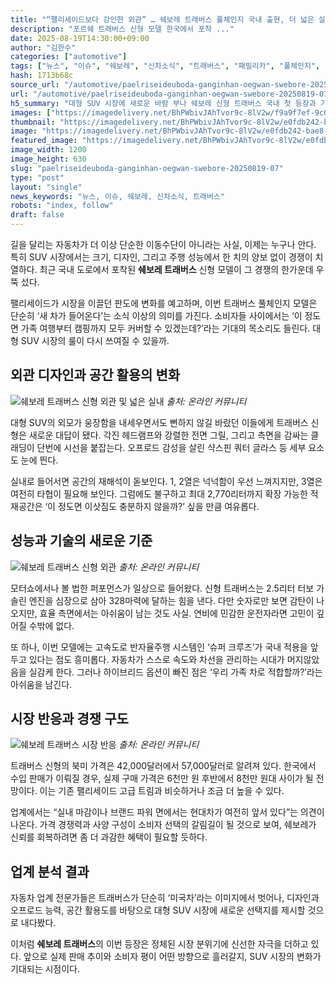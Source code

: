 ```yaml
---
title: "“팰리세이드보다 강인한 외관” … 쉐보레 트래버스 풀체인지 국내 출현, 더 넓은 실내 품었다"
description: "포르쉐 트래버스 신형 모델 한국에서 포착 ..."
date: 2025-08-19T14:30:00+09:00
author: "김한수"
categories: ["automotive"]
tags: ["뉴스", "이슈", "쉐보레", "신차소식", "트래버스", "패밀리카", "풀체인지", "SUV시장재편", "프리미엄라이프스타일전환"]
hash: 1713b68c
source_url: "/automotive/paelriseideuboda-ganginhan-oegwan-swebore-20250819-07/"
url: "/automotive/paelriseideuboda-ganginhan-oegwan-swebore-20250819-07/"
h5_summary: "대형 SUV 시장에 새로운 바람 부나 쉐보레 신형 트래버스 국내 첫 등장과 기대감 확산"
images: ["https://imagedelivery.net/BhPWbivJAhTvor9c-8lV2w/f9a9f7ef-9c04-4623-f695-d8672422ae00/public", "https://imagedelivery.net/BhPWbivJAhTvor9c-8lV2w/85d7336c-07bb-4d1a-e29b-eca3d22c9c00/public", "https://imagedelivery.net/BhPWbivJAhTvor9c-8lV2w/e0fdb242-bae8-49b7-6621-21753b2eb600/public", "https://imagedelivery.net/BhPWbivJAhTvor9c-8lV2w/85cebe71-d528-4d3b-4fd6-8ddaefa2fc00/public"]
thumbnail: "https://imagedelivery.net/BhPWbivJAhTvor9c-8lV2w/e0fdb242-bae8-49b7-6621-21753b2eb600/public"
image: "https://imagedelivery.net/BhPWbivJAhTvor9c-8lV2w/e0fdb242-bae8-49b7-6621-21753b2eb600/public"
featured_image: "https://imagedelivery.net/BhPWbivJAhTvor9c-8lV2w/e0fdb242-bae8-49b7-6621-21753b2eb600/public"
image_width: 1200
image_height: 630
slug: "paelriseideuboda-ganginhan-oegwan-swebore-20250819-07"
type: "post"
layout: "single"
news_keywords: "뉴스, 이슈, 쉐보레, 신차소식, 트래버스"
robots: "index, follow"
draft: false
---
```


길을 달리는 자동차가 더 이상 단순한 이동수단이 아니라는 사실, 이제는 누구나 안다. 특히 SUV 시장에서는 크기, 디자인, 그리고 주행 성능에서 한 치의 양보 없이 경쟁이 치열하다. 최근 국내 도로에서 포착된 **쉐보레 트래버스** 신형 모델이 그 경쟁의 한가운데 우뚝 섰다.

팰리세이드가 시장을 이끌던 판도에 변화를 예고하며, 이번 트래버스 풀체인지 모델은 단순히 ‘새 차가 들어온다’는 소식 이상의 의미를 가진다. 소비자들 사이에서는 ‘이 정도면 가족 여행부터 캠핑까지 모두 커버할 수 있겠는데?’라는 기대의 목소리도 들린다. 대형 SUV 시장의 룰이 다시 쓰여질 수 있을까.

## 외관 디자인과 공간 활용의 변화

![쉐보레 트래버스 신형 외관 및 넓은 실내](https://imagedelivery.net/BhPWbivJAhTvor9c-8lV2w/85cebe71-d528-4d3b-4fd6-8ddaefa2fc00/public)
*출처: 온라인 커뮤니티*


대형 SUV의 외모가 웅장함을 내세우면서도 뻔하지 않길 바랐던 이들에게 트래버스 신형은 새로운 대답이 됐다. 각진 헤드램프와 강렬한 전면 그릴, 그리고 측면을 감싸는 클래딩이 단번에 시선을 붙잡는다. 오프로드 감성을 살린 샥스핀 쿼터 글라스 등 세부 요소도 눈에 띈다.

실내로 들어서면 공간의 재해석이 돋보인다. 1, 2열은 넉넉함이 우선 느껴지지만, 3열은 여전히 타협이 필요해 보인다. 그럼에도 불구하고 최대 2,770리터까지 확장 가능한 적재공간은 ‘이 정도면 이삿짐도 충분하지 않을까?’ 싶을 만큼 여유롭다.

## 성능과 기술의 새로운 기준

![쉐보레 트래버스 신형 외관](https://imagedelivery.net/BhPWbivJAhTvor9c-8lV2w/85d7336c-07bb-4d1a-e29b-eca3d22c9c00/public)
*출처: 온라인 커뮤니티*


모터쇼에서나 볼 법한 퍼포먼스가 일상으로 들어왔다. 신형 트래버스는 2.5리터 터보 가솔린 엔진을 심장으로 삼아 328마력에 달하는 힘을 낸다. 다만 숫자로만 보면 감탄이 나오지만, 효율 측면에서는 아쉬움이 남는 것도 사실. 연비에 민감한 운전자라면 고민이 깊어질 수밖에 없다.

또 하나, 이번 모델에는 고속도로 반자율주행 시스템인 ‘슈퍼 크루즈’가 국내 적용을 앞두고 있다는 점도 흥미롭다. 자동차가 스스로 속도와 차선을 관리하는 시대가 머지않았음을 실감케 한다. 그러나 하이브리드 옵션이 빠진 점은 ‘우리 가족 차로 적합할까?’라는 아쉬움을 남긴다.

## 시장 반응과 경쟁 구도

![쉐보레 트래버스 시장 반응](https://imagedelivery.net/BhPWbivJAhTvor9c-8lV2w/f9a9f7ef-9c04-4623-f695-d8672422ae00/public)
*출처: 온라인 커뮤니티*


트래버스 신형의 북미 가격은 42,000달러에서 57,000달러로 알려져 있다. 한국에서 수입 판매가 이뤄질 경우, 실제 구매 가격은 6천만 원 후반에서 8천만 원대 사이가 될 전망이다. 이는 기존 팰리세이드 고급 트림과 비슷하거나 조금 더 높을 수 있다.

업계에서는 “실내 마감이나 브랜드 파워 면에서는 현대차가 여전히 앞서 있다”는 의견이 나온다. 가격 경쟁력과 사양 구성이 소비자 선택의 갈림길이 될 것으로 보여, 쉐보레가 신뢰를 회복하려면 좀 더 과감한 혜택이 필요할 듯하다.

## 업계 분석 결과

자동차 업계 전문가들은 트래버스가 단순히 ‘미국차’라는 이미지에서 벗어나, 디자인과 오프로드 능력, 공간 활용도를 바탕으로 대형 SUV 시장에 새로운 선택지를 제시할 것으로 내다봤다. 

이처럼 **쉐보레 트래버스**의 이번 등장은 정체된 시장 분위기에 신선한 자극을 더하고 있다. 앞으로 실제 판매 추이와 소비자 평이 어떤 방향으로 흘러갈지, SUV 시장의 변화가 기대되는 시점이다.
